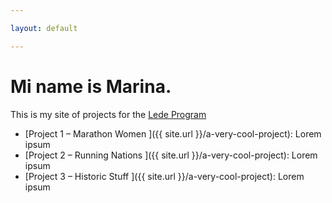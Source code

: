 ```yaml
---

layout: default

---
```


# Mi name is Marina. 

This is my site of projects for the [Lede Program](http://ledeprogram.com)

* [Project 1 – Marathon Women ]({{ site.url }}/a-very-cool-project): Lorem ipsum
* [Project 2 – Running Nations ]({{ site.url }}/a-very-cool-project): Lorem ipsum
* [Project 3 – Historic Stuff ]({{ site.url }}/a-very-cool-project): Lorem ipsum